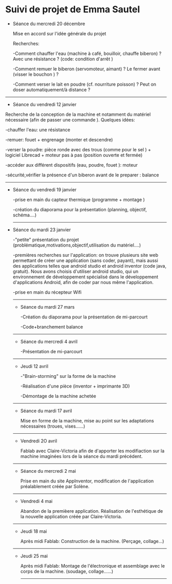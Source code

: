 # Suivi de projet de Emma Sautel

* Séance du mercredi 20 décembre

   Mise en accord sur l'idée générale du projet

   Recherches:

     -Comment chauffer l'eau (machine à café, bouilloir, chauffe biberon) ? 
     Avec une résistance ?  (code: condition d'arrêt )
      
     -Comment remuer le biberon (servomoteur, aimant) ? 
     Le fermer avant (visser le bouchon ) ?
      
     -Comment verser le lait en poudre (cf. nourriture poisson) ? 
      Peut on doser automatiquement/à distance ?   
      
 -------------------------------------------------------------------------------------------------------------------
      
* Séance du vendredi 12 janvier

Recherche de la conception de la machine et notamment du matériel nécessaire (afin de passer une commande ).
Quelques idées: 

   -chauffer l'eau: une résistance 
       
   -remuer: fouet + engrenage (monter et descendre)
       
   -verser la poudre: pièce ronde avec des trous (comme pour le sel ) + logiciel Librecad + moteur pas à pas (position ouverte et fermée)
   
   -accéder aux différent dispositifs (eau, poudre, fouet ): moteur
   
   -sécurité,vérifier la présence d'un biberon avant de le preparer : balance 
   
 -------------------------------------------------------------------------------------------------------------------
 
* Séance du vendredi 19 janvier 

   -prise en main du capteur thermique (programme + montage ) 
   
   -création du diaporama pour la présentation (planning, objectif, schéma....) 
   
   -------------------------------------------------------------------------------------------------------------------
   
* Séance du mardi 23 janvier 

   -"petite" présentation du projet (problématique,motivations,objectif,utilisation du matériel....)
   
   
   -premières recherches sur l'application: on trouve plusieurs site web permettant de créer une application (sans coder, payant), mais aussi des applications telles que android studio et android inventor (code java, gratuit). Nous avons choisis d'utiliser android studio, qui un environnement de développement spécialisé dans le développement d'applications Android, afin de coder par nous même l'application. 
   
   -prise en main du récepteur Wifi
   
  ---------------------------------------------------------------------------------------------------------------------- 
  * Séance du mardi 27 mars
  
      -Création du diaporama pour la présentation de mi-parcourt
      
      -Code+branchement balance 
  ----------------------------------------------------------------------------------------------------------------------
  
  * Séance du mercredi 4 avril
  
      -Présentation de mi-parcourt
      
  -----------------------------------------------------------------------------------------------------------------------
  
  * Jeudi 12 avril
  
      -"Brain-storming" sur la forme de la machine
      
      -Réalisation d'une pièce (inventor + imprimante 3D)
      
      -Démontage de la machine achetée
      
  ------------------------------------------------------------------------------------------------------------------------
  
  * Séance du mardi 17 avril
  
      Mise en forme de la machine, mise au point sur les adaptations nécessaires (troues, vises......)
      
  ------------------------------------------------------------------------------------------------------------------------
  
  * Vendredi 2O avril
  
      Fablab avec Claire-Victoria afin de d'apporter les modifiaction sur la machine imaginées lors de la séance du mardi précédent.
      
  ------------------------------------------------------------------------------------------------------------------------
  
  * Séance du mercredi 2 mai
  
      Prise en main du site AppInventor, modification de l'application préalablement créée par Solène. 
      
  -------------------------------------------------------------------------------------------------------------------------
  
  * Vendredi 4 mai
  
      Abandon de la premièere application. Réalisation de l'esthétique de la nouvelle application créée par Claire-Victoria.
   
   ------------------------------------------------------------------------------------------------------------------------
   
   * Jeudi 18 mai
   
      Après midi Fablab: Construction de la machine.
      (Perçage, collage...)
      
   --------------------------------------------------------------------------------------------------------------------------
   
   * Jeudi 25 mai
   
      Après midi Fablab: Montage de l'électronique et assemblage avec le corps de la machine. 
      (soudage, collage......)
      
     ------------------------------------------------------------------------------------------------------------------------
